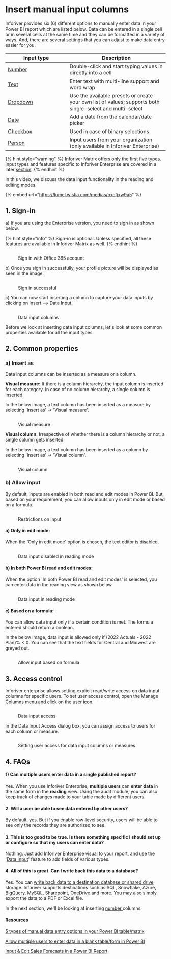 # Insert manual input columns

Inforiver provides six (6) different options to manually enter data in your Power BI report which are listed below. Data can be entered in a single cell or in several cells at the same time and they can be formatted in a variety of ways. And, there are several settings that you can adjust to make data entry easier for you.

<table><thead><tr><th width="178">Input type</th><th>Description</th></tr></thead><tbody><tr><td><a href="insert-manual-input-columns/insert-manual-input-columns.md">Number</a></td><td>Double-click and start typing values in directly into a cell</td></tr><tr><td><a href="../../formula-syntax/text-formatting-functions/text.md">Text</a></td><td>Enter text with multi-line support and word wrap</td></tr><tr><td><a href="insert-manual-input-columns/dropdown.md">Dropdown</a></td><td>Use the available presets or create your own list of values; supports both single-select and multi-select</td></tr><tr><td><a href="insert-manual-input-columns/text-checkbox-and-date.md">Date</a></td><td>Add a date from the calendar/date picker</td></tr><tr><td><a href="insert-manual-input-columns/text-checkbox-and-date.md">Checkbox</a></td><td>Used in case of binary selections</td></tr><tr><td><a href="insert-manual-input-columns/enterprise-features.md">Person</a></td><td>Input users from your organization (only available in Inforiver Enterprise)</td></tr></tbody></table>

{% hint style="warning" %}
Inforiver Matrix offers only the first five types. Input types and features specific to Inforiver Enterprise are covered in a later [section](insert-manual-input-columns/enterprise-features.md).&#x20;
{% endhint %}

In this video, we discuss the data input functionality in the reading and editing modes.

{% embed url="https://lumel.wistia.com/medias/oxcfjxw9a5" %}

## 1. Sign-in

a) If you are using the Enterprise version, you need to sign in as shown below.

{% hint style="info" %}
Sign-in is optional. Unless specified, all these features are available in Inforiver Matrix as well.
{% endhint %}

<figure><img src="../../.gitbook/assets/4.4.0 Login.png" alt=""><figcaption><p>Sign in with Office 365 account</p></figcaption></figure>

b) Once you sign in successfully, your profile picture will be displayed as seen in the image.

<figure><img src="../../.gitbook/assets/4.4.1 Login.png" alt=""><figcaption><p>Sign in successful</p></figcaption></figure>

c) You can now start inserting a column to capture your data inputs by clicking on Insert --> Data Input.&#x20;

<figure><img src="../../.gitbook/assets/4.4.1 Data input.png" alt=""><figcaption><p>Data input columns</p></figcaption></figure>

Before we look at inserting data input columns, let's look at some common properties available for all the input types.

## 2. Common properties

### a) Insert as

Data input columns can be inserted as a measure or a column.&#x20;

**Visual measure:** If there is a column hierarchy, the input column is inserted for each category. In case of no column hierarchy, a single column is inserted.&#x20;

In the below image, a text column has been inserted as a measure by selecting 'Insert as' -> 'Visual measure'.

<figure><img src="../../.gitbook/assets/4.4.10 Insert as.png" alt=""><figcaption><p>Visual measure</p></figcaption></figure>

**Visual column:** Irrespective of whether there is a column hierarchy or not, a single column gets inserted.

In the below image, a text column has been inserted as a column by selecting 'Insert as' -> 'Visual column'.

<figure><img src="../../.gitbook/assets/4.4.11 Insert as.png" alt=""><figcaption><p>Visual column</p></figcaption></figure>

### b) Allow input

By default, inputs are enabled in both read and edit modes in Power BI. But, based on your requirement, you can allow inputs only in edit mode or based on a formula.

<figure><img src="../../.gitbook/assets/4.4.12 allow input.png" alt=""><figcaption><p>Restrictions on input</p></figcaption></figure>

#### a) Only in edit mode:

When the 'Only in edit mode' option is chosen, the text editor is disabled.

<figure><img src="../../.gitbook/assets/4.4.15 only edit mode.png" alt=""><figcaption><p>Data input disabled in reading mode</p></figcaption></figure>

#### b) In both Power BI read and edit modes:

When the option 'In both Power BI read and edit modes' is selected, you can enter data in the reading view as shown below.

<figure><img src="../../.gitbook/assets/4.4.16 read and edit modes.png" alt=""><figcaption><p>Data input in reading mode</p></figcaption></figure>

#### c) Based on a formula:

You can allow data input only if a certain condition is met. The formula entered should return a boolean.

In the below image, data input is allowed only if (2022 Actuals - 2022 Plan)% < 0. You can see that the text fields for Central and Midwest are greyed out.

<figure><img src="../../.gitbook/assets/4.4.14(2) formula.png" alt=""><figcaption><p>Allow input based on formula</p></figcaption></figure>

## 3. Access control

Inforiver enterprise allows setting explicit read/write access on data input columns for specific users. To set user access control, open the Manage Columns menu and click on the user icon.

<figure><img src="../../.gitbook/assets/image (234).png" alt=""><figcaption><p>Data input access</p></figcaption></figure>

In the Data Input Access dialog box, you can assign access to users for each column or measure.&#x20;

<figure><img src="../../.gitbook/assets/image (235).png" alt=""><figcaption><p>Setting user access for data input columns or measures</p></figcaption></figure>

## 4. FAQs

#### 1) Can multiple users enter data in a single published report?

Yes. When you use Inforiver Enterprise, **multiple users** can **enter data** in the same form in the **reading** view. Using the audit module, you can also keep track of changes made to your table made by different users.

#### 2. Will a user be able to see data entered by other users?

By default, yes. But if you enable row-level security, users will be able to see only the records they are authorized to see.

#### 3. This is too good to be true. Is there something specific I should set up or configure so that my users can enter data?

Nothing. Just add Inforiver Enterprise visual to your report, and use the '[Data Input](https://inforiver.com/blog/writeback/5-types-manual-data-entry-powerbi-table-matrix/)' feature to add fields of various types.

#### 4. All of this is great. Can I write back this data to a database?

Yes. You can [write back data to a destination database or shared drive](https://inforiver.com/blog/writeback/writeback-power-bi-10-key-considerations/) storage. Inforiver supports destinations such as SQL, Snowflake, Azure, BigQuery, MySQL, Sharepoint, OneDrive and more. You may also simply export the data to a PDF or Excel file.

In the next section, we'll be looking at inserting [number ](insert-manual-input-columns/insert-manual-input-columns.md)columns.

#### Resources

[5 types of manual data entry options in your Power BI table/matrix](https://inforiver.com/blog/writeback/5-types-manual-data-entry-powerbi-table-matrix/)

[Allow multiple users to enter data in a blank table/form in Power BI](https://inforiver.com/blog/writeback/input-data-multiple-users-blank-table-form-powerbi/)

[Input & Edit Sales Forecasts in a Power BI Report](https://inforiver.com/blog/general/input-edit-sales-forecasts-in-a-power-bi-report/)
